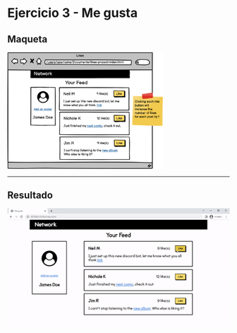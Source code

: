 # Ejercicio 3 - Me gusta
## Maqueta

<img src="./screenshots/maqueta.png" alt="Maqueta" width="70%">


-----------------------------------

## Resultado

![Resultado](./screenshots/resultado.gif)
